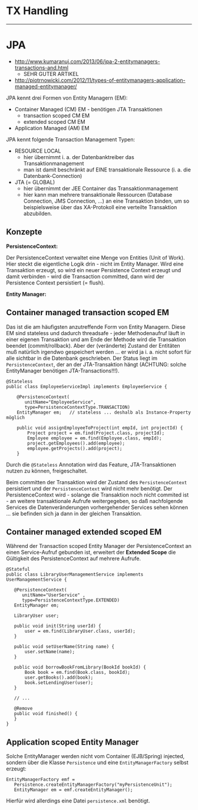 # TX Handling

---

# JPA
* http://www.kumaranuj.com/2013/06/jpa-2-entitymanagers-transactions-and.html
  * SEHR GUTER ARTIKEL
* http://piotrnowicki.com/2012/11/types-of-entitymanagers-application-managed-entitymanager/

JPA kennt drei Formen von Entity Managern (EM):

* Container Managed (CM) EM - benötigen JTA Transaktionen
  * transaction scoped CM EM
  * extended scoped CM EM
* Application Managed (AM) EM

JPA kennt folgende Transaction Management Typen:

* RESOURCE LOCAL
  * hier übernimmt i. a. der Datenbanktreiber das Transaktionmanagement
  * man ist damit beschränkt auf EINE transaktionale Ressource (i. a. die Datenbank-Connection)
* JTA (= GLOBAL)
  * hier übernimmt der JEE Container das Transaktionmanagement
  * hier kann man mehrere transaktionale Ressourcen (Database Connection, JMS Connection, ...) an eine Transaktion binden, um so beispielsweise über das XA-Protokoll eine verteilte Transaktion abzubilden.

## Konzepte
**PersistenceContext:**

Der PersistenceContext verwaltet eine Menge von Entities (Unit of Work). Hier steckt die eigentliche Logik drin - nicht im Entity Manager. Wird eine Transaktion erzeugt, so wird ein neuer Persistence Context erzeugt und damit verbinden - wird die Transaction committed, dann wird der Persistence Context persistiert (= flush).

**Entity Manager:**


## Container managed transaction scoped EM
Das ist die am häufigsten anzutreffende Form von Entity Managern. Diese EM sind stateless und dadurch threadsafe - jeder Methodenaufruf läuft in einer eigenen Transaktion und am Ende der Methode wird die Transaktion beendet (commit/rollback). Aber der (veränderte) Zustand der Entitäten muß natürlich irgendwo gespeichert werden ... er wird ja i. a. nicht sofort für alle sichtbar in die Datenbank geschrieben. Der Status liegt im ``PersistenceContext``, der an der JTA-Transaktion hängt (ACHTUNG: solche EntityManager benötigen JTA-Transactions!!!).

```
@Stateless
public class EmployeeServiceImpl implements EmployeeService {

    @PersistenceContext(
       unitName="EmployeeService", 
       type=PersistenceContextType.TRANSACTION) 
    EntityManager em;   // stateless ... deshalb als Instance-Property möglich

    public void assignEmployeeToProject(int empId, int projectId) { 
        Project project = em.find(Project.class, projectId); 
        Employee employee = em.find(Employee.class, empId); 
        project.getEmployees().add(employee); 
        employee.getProjects().add(project);
    } 
```

Durch die ``@Stateless`` Annotation wird das Feature, JTA-Transaktionen nutzen zu können, freigeschaltet.

Beim committen der Transaktion wird der Zustand des ``PersistenceContext`` persistiert und der ``PersistenceContext`` wird nicht mehr benötigt. Der PersistenceContext wird - solange die Transaktion noch nicht commited ist - an weitere transaktionale Aufrufe weitergegeben, so daß nachfolgende Services die Datenveränderungen vorhergehender Services sehen können ... sie befinden sich ja dann in der gleichen Transaktion.
 
## Container managed extended scoped EM
Während der Transaction scoped Entity Manager der PersistenceContext an einen Service-Aufruf gebunden ist, erweitert der **Extended Scope** die Gültigkeit des PersistenceContext auf mehrere Aufrufe.
 
 ```
 @Stateful 
public class LibraryUserManagementService implements UserManagementService { 

    @PersistenceContext(
       unitName="UserService" , 
       type=PersistenceContextType.EXTENDED) 
    EntityManager em;

    LibraryUser user; 

    public void init(String userId) { 
        user = em.find(LibraryUser.class, userId); 
    } 

    public void setUserName(String name) { 
        user.setName(name); 
    } 

    public void borrowBookFromLibrary(BookId bookId) { 
        Book book = em.find(Book.class, bookId); 
        user.getBooks().add(book); 
        book.setLendingUser(user); 
    } 

    // ... 

    @Remove 
    public void finished() { 
    } 
}
```

## Application scoped Entity Manager
Solche EntityManager werden nicht vom Container (EJB/Spring) injected, sondern über die Klasse ``Persistence`` und eine ``EntityManagerFactory`` selbst erzeugt:

```
EntityManagerFactory emf = 
   Persistence.createEntityManagerFactory("myPersistenceUnit"); 
   EntityManager em = emf.createEntityManager(); 
```

Hierfür wird allerdings eine Datei ``persistence.xml`` benötigt.

